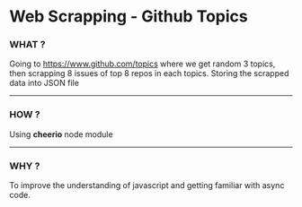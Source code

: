 # Web Scrapping - Github Topics

### WHAT ?

Going to https://www.github.com/topics where we get random 3 topics, then scrapping 8 issues of top 8 repos in each topics. Storing the scrapped data into JSON file

---

### HOW ?

Using **cheerio** node module

---

### WHY ?

To improve the understanding of javascript and getting familiar with async code.
